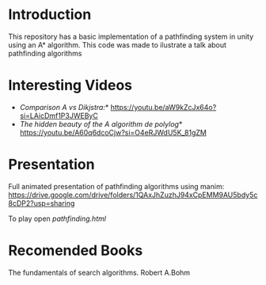 # Introduction
This repository has a basic implementation of a pathfinding system in unity using an A* algorithm. This code was made to ilustrate a talk about pathfinding algorithms


# Interesting Videos

- **Comparison A* vs Dikjstra:** https://youtu.be/aW9kZcJx64o?si=LAicDmf1P3JWEByC
- **The hidden beauty of the A* algorithm de polylog** https://youtu.be/A60q6dcoCjw?si=O4eRJWdU5K_81gZM

# Presentation

Full animated presentation of pathfinding algorithms using manim: https://drive.google.com/drive/folders/1QAxJhZuzhJ94xCpEMM9AU5bdy5c8cDP2?usp=sharing

To play open *pathfinding.html*

# Recomended Books

The fundamentals of search algorithms. Robert A.Bohm
